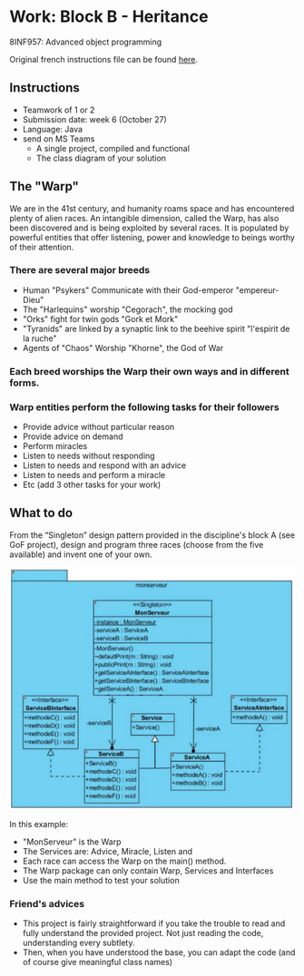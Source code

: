 # Work: Block B - Heritance

8INF957: Advanced object programming

Original french instructions file can be found [here](https://raw.githubusercontent.com/deguilardi/uqac-8INF957-travail-2/main/assets/travail_bloc_B_WARP.pdf).

## Instructions

* Teamwork of 1 or 2
* Submission date: week 6 (October 27)
* Language: Java
* send on MS Teams
  * A single project, compiled and functional
  * The class diagram of your solution

## The "Warp"

We are in the 41st century, and humanity roams space and has encountered plenty of alien races.
An intangible dimension, called the Warp, has also been discovered and is being exploited by several races.
It is populated by powerful entities that offer listening, power and knowledge to beings worthy of their attention.

### There are several major breeds

* Human "Psykers" Communicate with their God-emperor "empereur-Dieu"
* The "Harlequins" worship "Cegorach", the mocking god
* "Orks" fight for twin gods "Gork et Mork"
* "Tyranids" are linked by a synaptic link to the beehive spirit "l'espirit de la ruche"
* Agents of "Chaos" Worship "Khorne", the God of War

### Each breed worships the Warp their own ways and in different forms.

### Warp entities perform the following tasks for their followers

* Provide advice without particular reason
* Provide advice on demand
* Perform miracles
* Listen to needs without responding
* Listen to needs and respond with an advice
* Listen to needs and perform a miracle
* Etc (add 3 other tasks for your work)

## What to do

From the “Singleton” design pattern provided in the discipline's block A (see GoF project), design and program three races (choose from the five available) and invent one of your own.

![Base class diagram](https://raw.githubusercontent.com/deguilardi/uqac-8INF957-travail-2/main/assets/base-class-diagram.png)

In this example:

* "MonServeur" is the Warp
* The Services are: Advice, Miracle, Listen and <another of your choice>
* Each race can access the Warp on the main() method.
* The Warp package can only contain Warp, Services and Interfaces
* Use the main method to test your solution

### Friend's advices

* This project is fairly straightforward if you take the trouble to read and fully understand the provided project. Not just reading the code, understanding every subtlety.
* Then, when you have understood the base, you can adapt the code (and of course give meaningful class names)